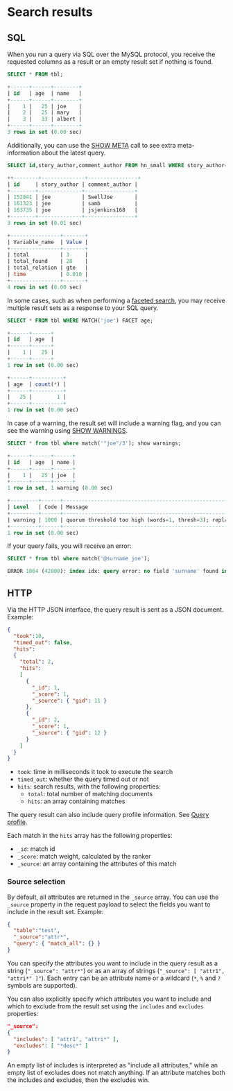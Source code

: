 # Search results

## SQL

<!-- example sql1 -->
When you run a query via SQL over the MySQL protocol, you receive the requested columns as a result or an empty result set if nothing is found.

<!-- request SQL -->
```sql
SELECT * FROM tbl;
```

<!-- response SQL -->
```sql
+------+------+--------+
| id   | age  | name   |
+------+------+--------+
|    1 |   25 | joe    |
|    2 |   25 | mary   |
|    3 |   33 | albert |
+------+------+--------+
3 rows in set (0.00 sec)
```
<!-- end -->

<!-- example sql2 -->
Additionally, you can use the [SHOW META](../Node_info_and_management/SHOW_META.md) call to see extra meta-information about the latest query.

<!-- request SQL -->
```sql
SELECT id,story_author,comment_author FROM hn_small WHERE story_author='joe' LIMIT 3; SHOW META;
```

<!-- response SQL -->
```sql
++--------+--------------+----------------+
| id     | story_author | comment_author |
+--------+--------------+----------------+
| 152841 | joe          | SwellJoe       |
| 161323 | joe          | samb           |
| 163735 | joe          | jsjenkins168   |
+--------+--------------+----------------+
3 rows in set (0.01 sec)

+----------------+-------+
| Variable_name  | Value |
+----------------+-------+
| total          | 3     |
| total_found    | 20    |
| total_relation | gte   |
| time           | 0.010 |
+----------------+-------+
4 rows in set (0.00 sec)
```
<!-- end -->

<!-- example sql3 -->
In some cases, such as when performing a [faceted search](../Searching/Faceted_search.md), you may receive multiple result sets as a response to your SQL query.

<!-- request SQL -->
```sql
SELECT * FROM tbl WHERE MATCH('joe') FACET age;
```

<!-- response SQL -->
```sql
+------+------+
| id   | age  |
+------+------+
|    1 |   25 |
+------+------+
1 row in set (0.00 sec)

+------+----------+
| age  | count(*) |
+------+----------+
|   25 |        1 |
+------+----------+
1 row in set (0.00 sec)
```
<!-- end -->

<!-- example sql4 -->
In case of a warning, the result set will include a warning flag, and you can see the warning using [SHOW WARNINGS](../Node_info_and_management/SHOW_WARNINGS.md).
<!-- request SQL -->
```sql
SELECT * from tbl where match('"joe"/3'); show warnings;
```

<!-- response SQL -->
```sql
+------+------+------+
| id   | age  | name |
+------+------+------+
|    1 |   25 | joe  |
+------+------+------+
1 row in set, 1 warning (0.00 sec)

+---------+------+--------------------------------------------------------------------------------------------+
| Level   | Code | Message                                                                                    |
+---------+------+--------------------------------------------------------------------------------------------+
| warning | 1000 | quorum threshold too high (words=1, thresh=3); replacing quorum operator with AND operator |
+---------+------+--------------------------------------------------------------------------------------------+
1 row in set (0.00 sec)
```
<!-- end -->

<!-- example sql5 -->
If your query fails, you will receive an error:

<!-- request SQL -->
```sql
SELECT * from tbl where match('@surname joe');
```

<!-- response SQL -->
```sql
ERROR 1064 (42000): index idx: query error: no field 'surname' found in schema
```

<!-- end -->


## HTTP

Via the HTTP JSON interface, the query result is sent as a JSON document. Example:

```json
{
  "took":10,
  "timed_out": false,
  "hits":
  {
    "total": 2,
    "hits":
    [
      {
        "_id": 1,
        "_score": 1,
        "_source": { "gid": 11 }
      },
      {
        "_id": 2,
        "_score": 1,
        "_source": { "gid": 12 }
      }
    ]
  }
}
```

* `took`: time in milliseconds it took to execute the search
* `timed_out`: whether the query timed out or not
* `hits`: search results, with the following properties:
  - `total`: total number of matching documents
  - `hits`: an array containing matches

The query result can also include query profile information. See [Query profile](../Node_info_and_management/Profiling/Query_profile.md).

Each match in the `hits` array has the following properties:

* `_id`: match id
* `_score`: match weight, calculated by the ranker
* `_source`: an array containing the attributes of this match

### Source selection

By default, all attributes are returned in the `_source` array. You can use the `_source` property in the request payload to select the fields you want to include in the result set. Example:

```json
{
  "table":"test",
  "_source":"attr*",
  "query": { "match_all": {} }
}
```

You can specify the attributes you want to include in the query result as a string (`"_source": "attr*"`) or as an array of strings (`"_source": [ "attr1", "attri*" ]"`). Each entry can be an attribute name or a wildcard (`*`, `%` and `?` symbols are supported).

You can also explicitly specify which attributes you want to include and which to exclude from the result set using the `includes` and `excludes` properties:

```json
"_source":
{
  "includes": [ "attr1", "attri*" ],
  "excludes": [ "*desc*" ]
}
```

An empty list of includes is interpreted as "include all attributes," while an empty list of excludes does not match anything. If an attribute matches both the includes and excludes, then the excludes win.

<!-- proofread -->




